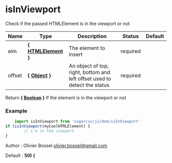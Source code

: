 # isInViewport

Check if the passed HTMLElement is in the viewport or not



Name  |  Type  |  Description  |  Status  |  Default
------------  |  ------------  |  ------------  |  ------------  |  ------------
elm  |  **{ [HTMLElement](https://developer.mozilla.org/fr/docs/Web/API/HTMLElement) }**  |  The element to insert  |  required  |
offset  |  **{ [Object](https://developer.mozilla.org/fr/docs/Web/JavaScript/Reference/Objets_globaux/Object) }**  |  An object of top, right, bottom and left offset used to detect the status  |  required  |

Return **{ [Boolean](https://developer.mozilla.org/fr/docs/Web/JavaScript/Reference/Objets_globaux/Boolean) }** If the element is in the viewport or not

### Example
```js
	import isInViewport from 'sugarcss/js/dom/isInViewport'
if (isInViewport(myCoolHTMLElement) {
		// i'm in the viewport
}
```
Author : Olivier Bossel <olivier.bossel@gmail.com>

Default : **50) {**